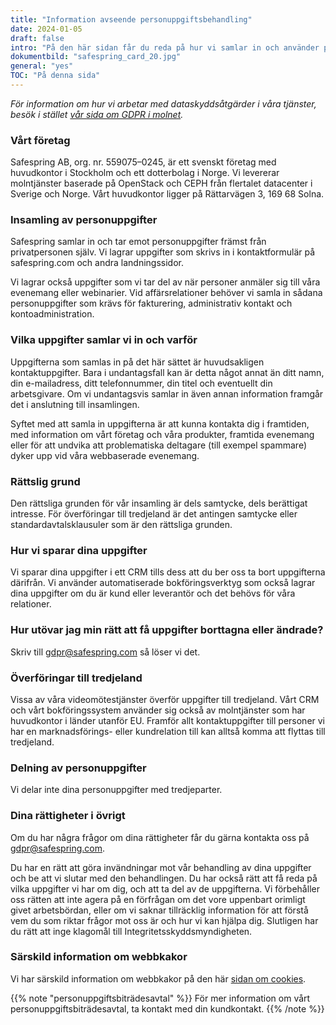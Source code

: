 ```yaml
---
title: "Information avseende personuppgifts­behandling"
date: 2024-01-05
draft: false
intro: "På den här sidan får du reda på hur vi samlar in och använder personuppgifter på vår webbplats."
dokumentbild: "safespring_card_20.jpg"
general: "yes"
TOC: "På denna sida"
---
```


*För information om hur vi arbetar med dataskyddsåtgärder i våra tjänster, besök i stället [vår sida om GDPR i molnet](/gdpr).*

### Vårt företag
Safespring AB, org. nr. 559075–0245, är ett svenskt företag med huvudkontor i Stockholm och ett dotterbolag i Norge. Vi levererar molntjänster baserade på OpenStack och CEPH från flertalet datacenter i Sverige och Norge. Vårt huvudkontor ligger på Rättarvägen 3, 169 68 Solna.

### Insamling av personuppgifter
Safespring samlar in och tar emot personuppgifter främst från privatpersonen själv. Vi lagrar uppgifter som skrivs in i kontaktformulär på safespring.com och andra landningssidor. 

Vi lagrar också uppgifter som vi tar del av när personer anmäler sig till våra evenemang eller webinarier. Vid affärsrelationer behöver vi samla in sådana personuppgifter som krävs för fakturering, administrativ kontakt och kontoadministration.

### Vilka uppgifter samlar vi in och varför
Uppgifterna som samlas in på det här sättet är huvudsakligen kontaktuppgifter. Bara i undantagsfall kan är detta något annat än ditt namn, din e-mailadress, ditt telefonnummer, din titel och eventuellt din arbetsgivare. Om vi undantagsvis samlar in även annan information framgår det i anslutning till insamlingen.

Syftet med att samla in uppgifterna är att kunna kontakta dig i framtiden, med information om vårt företag och våra produkter, framtida evenemang eller för att undvika att problematiska deltagare (till exempel spammare) dyker upp vid våra webbaserade evenemang.

### Rättslig grund
Den rättsliga grunden för vår insamling är dels samtycke, dels berättigat intresse. För överföringar till tredjeland är det antingen samtycke eller standardavtalsklausuler som är den rättsliga grunden.

### Hur vi sparar dina uppgifter
Vi sparar dina uppgifter i ett CRM tills dess att du ber oss ta bort uppgifterna därifrån. Vi använder automatiserade bokföringsverktyg som också lagrar dina uppgifter om du är kund eller leverantör och det behövs för våra relationer.

### Hur utövar jag min rätt att få uppgifter borttagna eller ändrade?

Skriv till gdpr@safespring.com så löser vi det.

### Överföringar till tredjeland
Vissa av våra videomötestjänster överför uppgifter till tredjeland. Vårt CRM och vårt bokföringssystem använder sig också av molntjänster som har huvudkontor i länder utanför EU. Framför allt kontaktuppgifter till personer vi har en marknadsförings- eller kundrelation till kan alltså komma att flyttas till tredjeland.

### Delning av personuppgifter
Vi delar inte dina personuppgifter med tredjeparter.

### Dina rättigheter i övrigt
Om du har några frågor om dina rättigheter får du gärna kontakta oss på gdpr@safespring.com.

Du har en rätt att göra invändningar mot vår behandling av dina uppgifter och be att vi slutar med den behandlingen. Du har också rätt att få reda på vilka uppgifter vi har om dig, och att ta del av de uppgifterna. Vi förbehåller oss rätten att inte agera på en förfrågan om det vore uppenbart orimligt givet arbetsbördan, eller om vi saknar tillräcklig information för att förstå vem du som riktar frågor mot oss är och hur vi kan hjälpa dig.  Slutligen har du rätt att inge klagomål till Integritetsskyddsmyndigheten.

### Särskild information om webbkakor
Vi har särskild information om webbkakor på den här [sidan om cookies](https://www.safespring.com/dokument/cookies/).

{{% note "personuppgifts­biträdesavtal" %}}
För mer information om vårt personuppgiftsbiträdesavtal, ta kontakt med din kundkontakt.
{{% /note %}}
